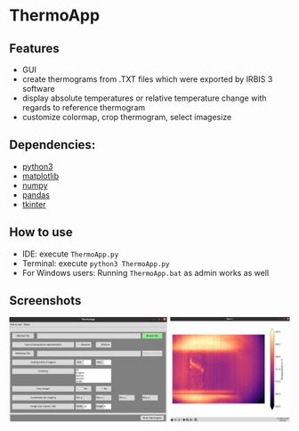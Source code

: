 # ThermoApp

## Features
* GUI
* create thermograms from .TXT files which were exported by IRBIS 3 software
* display absolute temperatures or relative temperature change with regards to reference thermogram
* customize colormap, crop thermogram, select imagesize 

## Dependencies: 
* [python3](http://python.org)
* [matplotlib](http://matplotlib.org)
* [numpy](https://numpy.org/)
* [pandas](https://pandas.pydata.org/)
* [tkinter](https://docs.python.org/3/library/tkinter.html)

## How to use
* IDE: 
execute ```ThermoApp.py```
* Terminal:
execute ```python3 ThermoApp.py```
* For Windows users: Running ```ThermoApp.bat``` as admin works as well

## Screenshots
![Graph](doc/screenshots.png)
